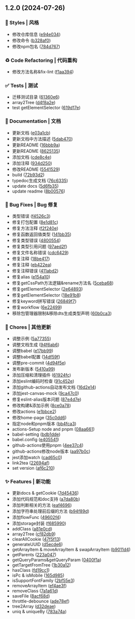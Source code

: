 

## 1.2.0 (2024-07-26)


### 💄 Styles | 风格

* 修改仓库信息 ([e94e034](https://github.com/supuwoerc/supuwoerc-utils/commit/e94e034a82c09263924528f3f8ffddbaf5ddfc59))
* 修改命令 ([b328af0](https://github.com/supuwoerc/supuwoerc-utils/commit/b328af0d6c273776d761f0bdb09d4b36d07e8b97))
* 修改npm包名 ([784d767](https://github.com/supuwoerc/supuwoerc-utils/commit/784d767f8b2b2409965eca910cd970167b4bf93d))


### ♻ Code Refactoring | 代码重构

* 修改方法名称&fix-lint ([f1aa394](https://github.com/supuwoerc/supuwoerc-utils/commit/f1aa394994b6a58be9252d07133dd84f70484275))


### ✅ Tests | 测试

* 迁移测试目录 ([61360e6](https://github.com/supuwoerc/supuwoerc-utils/commit/61360e6af76e46bb0aa0115b0c278c918845a312))
* array2Tree ([d4f8a2e](https://github.com/supuwoerc/supuwoerc-utils/commit/d4f8a2e9dbfdb481de09fe6fb3883229d9d9819f))
* test getElementSelector ([619d17e](https://github.com/supuwoerc/supuwoerc-utils/commit/619d17eb4c79d9d4bad0655f77a0154a513d9d84))


### 📝 Documentation | 文档

* 更新文档 ([e03a1cb](https://github.com/supuwoerc/supuwoerc-utils/commit/e03a1cbb2655c05d118f7394594f723e07f5273d))
* 更新文档中方法描述 ([5dab470](https://github.com/supuwoerc/supuwoerc-utils/commit/5dab470af4dc173d17ec972c5816377c4bc2f0bb))
* 更新README ([16bbb9a](https://github.com/supuwoerc/supuwoerc-utils/commit/16bbb9a3e77ea7ef3cf8fb761e22f2211172942f))
* 更新README ([8625135](https://github.com/supuwoerc/supuwoerc-utils/commit/86251356e187feb6039ce239693f0c88fbb503cd))
* 添加文档 ([cde8c4e](https://github.com/supuwoerc/supuwoerc-utils/commit/cde8c4e54f4aea8d639e70c9138c0f9f77a4e272))
* 添加注释 ([934d250](https://github.com/supuwoerc/supuwoerc-utils/commit/934d2505876d6425cae221fcfe1c4bec74d7f5b4))
* 修改README ([5541529](https://github.com/supuwoerc/supuwoerc-utils/commit/5541529f0363215af9027f5e110b61cd7cb9b4e5))
* build ([72b93d2](https://github.com/supuwoerc/supuwoerc-utils/commit/72b93d237ec304ecfafc076f4185b76709465f0a))
* typedoc生成文档 ([76c6335](https://github.com/supuwoerc/supuwoerc-utils/commit/76c6335718a1947268e22e400935d19657c147fd))
* update docs ([5d6fb35](https://github.com/supuwoerc/supuwoerc-utils/commit/5d6fb358206a8247c50e92c0e94d61ea0a0985f3))
* update readme ([8b00576](https://github.com/supuwoerc/supuwoerc-utils/commit/8b00576d3f3dd3069fd1195d8f5cd2ec0cd6be89))


### 🐛 Bug Fixes | Bug 修复

* 类型错误 ([f4526c3](https://github.com/supuwoerc/supuwoerc-utils/commit/f4526c36a3c0fb31a99983fe01ea37b25e193f25))
* 修复打包配置 ([8e1d81c](https://github.com/supuwoerc/supuwoerc-utils/commit/8e1d81cab2d06413b90c8df17c59aca3e7ea2208))
* 修复方法注释 ([f2f240e](https://github.com/supuwoerc/supuwoerc-utils/commit/f2f240e19dac9d77ed81ae1c8e5fd17720352b88))
* 修复函数返回值类型 ([141bb35](https://github.com/supuwoerc/supuwoerc-utils/commit/141bb35825bba20b43c177c29c06936ed99c39d4))
* 修复类型错误 ([4800554](https://github.com/supuwoerc/supuwoerc-utils/commit/4800554ca7746c09ccde0a709f23208b7f42867c))
* 修复类型引用问题 ([97aed2f](https://github.com/supuwoerc/supuwoerc-utils/commit/97aed2fcf27ebeebdeb3f0832579d0fa3d110db7))
* 修复文件名称错误 ([cdc6429](https://github.com/supuwoerc/supuwoerc-utils/commit/cdc6429d9868ec944383e0ac8a85ea6436af97df))
* 修复注释 ([18be417](https://github.com/supuwoerc/supuwoerc-utils/commit/18be4171426edf94c390abb11328d7324a9ad4be))
* 修复注释 ([eb422ea](https://github.com/supuwoerc/supuwoerc-utils/commit/eb422ea346a9340b9341816bd0782820d356d359))
* 修复注释错误 ([411abd2](https://github.com/supuwoerc/supuwoerc-utils/commit/411abd257c307ae4d4e3d19457532e0c3ad1548c))
* 修复alias ([e154a10](https://github.com/supuwoerc/supuwoerc-utils/commit/e154a10e50ac8896cc579ee9f91c59c38720a0f6))
* 修复getCssPath方法逻辑&rename方法名 ([5ceba68](https://github.com/supuwoerc/supuwoerc-utils/commit/5ceba6836948c4c342ea84cdd81630677b1b60e2))
* 修复getElementSelector ([2e64893](https://github.com/supuwoerc/supuwoerc-utils/commit/2e64893ef14c6346ab8979f76217993e37b0fcff))
* 修复getElementSelector ([18e91b8](https://github.com/supuwoerc/supuwoerc-utils/commit/18e91b8d105a4990645e66981011468bfa3ee2b3))
* 修复keyword拼写错误 ([26849f7](https://github.com/supuwoerc/supuwoerc-utils/commit/26849f7e02fe3bead070eaed6f2156216fc87c5b))
* 修复workflow ([6e22499](https://github.com/supuwoerc/supuwoerc-utils/commit/6e22499e1dba9a2f61fb2cc0cc5c0865d7cbe67b))
* 移除包管理器限制&移除dts生成类型声明 ([60b0ca3](https://github.com/supuwoerc/supuwoerc-utils/commit/60b0ca3c487144bafe91ab52efa7a857c0b1b154))


### 🎫 Chores | 其他更新

* 调整示例 ([5a77355](https://github.com/supuwoerc/supuwoerc-utils/commit/5a773557075a045eab785911c1df6bc3b1b09b63))
* 调整文档生成 ([94f6ab6](https://github.com/supuwoerc/supuwoerc-utils/commit/94f6ab6aeda04bd40d1e1c4566021541f57f3bdc))
* 调整babel ([e17bb99](https://github.com/supuwoerc/supuwoerc-utils/commit/e17bb9990d7418bea43e53c6680b01c1b6cedf57))
* 调整babel配置 ([14df59f](https://github.com/supuwoerc/supuwoerc-utils/commit/14df59f75828f7ecf3600e940b37da2e40e96795))
* 调整pre-commit ([4d94f5e](https://github.com/supuwoerc/supuwoerc-utils/commit/4d94f5e4e3e63b5839b11c305da6cc3859a2759e))
* 发布新版本 ([5410a99](https://github.com/supuwoerc/supuwoerc-utils/commit/5410a99d3bbe25fe3fffcac58555b2bfd7d20090))
* 添加压缩和清理插件 ([61924fc](https://github.com/supuwoerc/supuwoerc-utils/commit/61924fc900558bb2c74440b83aca7f89c5469624))
* 添加eslint编码时检查 ([91c452e](https://github.com/supuwoerc/supuwoerc-utils/commit/91c452ee0714f4c0f506ea77f7b4dd6ce20e1c3c))
* 添加github-actions自动发布文档 ([16d2e14](https://github.com/supuwoerc/supuwoerc-utils/commit/16d2e14ac9901258426122239a5ddbc0f6c52f67))
* 添加jest-canvas-mock ([9ca47c0](https://github.com/supuwoerc/supuwoerc-utils/commit/9ca47c0f20840f60adcbb59a61faca5332f28a18))
* 修复eslint-alias版本问题 ([87e4d7e](https://github.com/supuwoerc/supuwoerc-utils/commit/87e4d7e421cc5ddcca927726d4a0262f46993c92))
* 修改构建&添加示例 ([8ce0a78](https://github.com/supuwoerc/supuwoerc-utils/commit/8ce0a78aa6340ec6861a2448077fffdfd703b393))
* 修改actions ([e1bbce2](https://github.com/supuwoerc/supuwoerc-utils/commit/e1bbce28ad71e191ca478e02b040735a307a72d0))
* 修改home-page ([35c0dd6](https://github.com/supuwoerc/supuwoerc-utils/commit/35c0dd660dc5c9407b36d857a13f4e663b36d6f8))
* 指定node和pnpm版本 ([bb4fca3](https://github.com/supuwoerc/supuwoerc-utils/commit/bb4fca3d84befed18d5d3f119e2d2b3ff4d0ef19))
* actions-Setup node and pnpm ([08aa661](https://github.com/supuwoerc/supuwoerc-utils/commit/08aa66165c83276570800e43b5f3d648c268c22e))
* babel-setting ([bdb1dde](https://github.com/supuwoerc/supuwoerc-utils/commit/bdb1dded5737064683baa5b332ed3cadbf89bcf8))
* babel.config ([e405541](https://github.com/supuwoerc/supuwoerc-utils/commit/e405541a10077e6524e145b7339360cc2c1af579))
* github-actions使用pnpm ([4ee37c4](https://github.com/supuwoerc/supuwoerc-utils/commit/4ee37c473f046a39950fa4a04e6f00429858fee7))
* github-actions修改node版本 ([aa97b0c](https://github.com/supuwoerc/supuwoerc-utils/commit/aa97b0cdb4337b4f030237c4c5bbc1efe8194041))
* jest添加watch ([cad65c0](https://github.com/supuwoerc/supuwoerc-utils/commit/cad65c01117eae9516ab46b42656b499ddb543aa))
* link2tea ([22694af](https://github.com/supuwoerc/supuwoerc-utils/commit/22694afd1a6b0f6c25e2154ca2167326042f8842))
* set version ([af6c210](https://github.com/supuwoerc/supuwoerc-utils/commit/af6c21088b9022e2ce71cbbc7e6fd15acc864c37))


### ✨ Features | 新功能

* 更新docs & getCookie ([7d45436](https://github.com/supuwoerc/supuwoerc-utils/commit/7d4543695d2a920b89c98f1902484930c1248a8c))
* 添加代码规范和doc支持 ([a7da80b](https://github.com/supuwoerc/supuwoerc-utils/commit/a7da80bba7da2ef3a546763058002a696235f3f0))
* 添加判断相关的方法 ([eaf4696](https://github.com/supuwoerc/supuwoerc-utils/commit/eaf4696a0c19e4df6b6b7ec067e1d2b1cf7614bd))
* 添加字符串处理前后缀的方法 ([b94f89d](https://github.com/supuwoerc/supuwoerc-utils/commit/b94f89d4c2ffe233afda28d26ef634b29ffd1d86))
* 添加flowFunc ([49602f4](https://github.com/supuwoerc/supuwoerc-utils/commit/49602f4ebd3b8a7ff8ccd7e6675d509d9ca947c0))
* 添加storage封装 ([f685990](https://github.com/supuwoerc/supuwoerc-utils/commit/f68599070c09acd264f1825771e6bccf2a207bf2))
* addClass ([a81e0cd](https://github.com/supuwoerc/supuwoerc-utils/commit/a81e0cd410affdf5b3ff9875366f0d4aa3c26ffc))
* array2Tree ([cf82db9](https://github.com/supuwoerc/supuwoerc-utils/commit/cf82db9f81f28108a60057f5ce3f3ed842c7e72c))
* clearAllCookie ([47f5f13](https://github.com/supuwoerc/supuwoerc-utils/commit/47f5f136217607e8e3169d233da1678ec17ed1a6))
* generateUUID ([d5ecde6](https://github.com/supuwoerc/supuwoerc-utils/commit/d5ecde6b3189331fbcdd1e3f9060a24539d9fc7d))
* getArrayItem & moveArrayItem & swapArrayItem ([b9011d4](https://github.com/supuwoerc/supuwoerc-utils/commit/b9011d429e0e1aa54ec89933d986f568078365c7))
* getParents ([223a047](https://github.com/supuwoerc/supuwoerc-utils/commit/223a047c9f552ea4e07b4f8b868272380ffcf0f5))
* getQueryParams&getQueryParam ([0400f1a](https://github.com/supuwoerc/supuwoerc-utils/commit/0400f1a2eb818650c01771cff1159ff1979e0f23))
* getTargetFromTree ([1b30a12](https://github.com/supuwoerc/supuwoerc-utils/commit/1b30a12e4e8480d07eeb06de2dab0e760b8ab84f))
* hasClass ([fd19cc1](https://github.com/supuwoerc/supuwoerc-utils/commit/fd19cc1bdaf2e6903135fd5fe6d155ba0222c1f5))
* isPc & isMobile ([165d985](https://github.com/supuwoerc/supuwoerc-utils/commit/165d985b6131582979c4d02e213e30fb9de63005))
* isSupportFontFamily ([2bf55e3](https://github.com/supuwoerc/supuwoerc-utils/commit/2bf55e379cffdf5705bb7f09e158ff90c388caba))
* removeArrayItem ([ef4ae3f](https://github.com/supuwoerc/supuwoerc-utils/commit/ef4ae3f89417288a4dd3c0b0db81e92a7a1b9567))
* removeClass ([7a1a61d](https://github.com/supuwoerc/supuwoerc-utils/commit/7a1a61d99cfe83e0f32f3f41edf28b31fd81aadd))
* saveFile ([8acf68d](https://github.com/supuwoerc/supuwoerc-utils/commit/8acf68d245ac648b6af4950d4547d2493c0c0118))
* throttle-debounce ([ade78ef](https://github.com/supuwoerc/supuwoerc-utils/commit/ade78ef7fa2fdd3b5fb1d1edbda2ee2f30b3a0de))
* tree2Array ([d32deae](https://github.com/supuwoerc/supuwoerc-utils/commit/d32deaeff1484967336f3cf9cee55ecbd5615faf))
* uniq & uniqueBy ([783a74a](https://github.com/supuwoerc/supuwoerc-utils/commit/783a74a9604b11e509639924faf13d8047f7a070))
